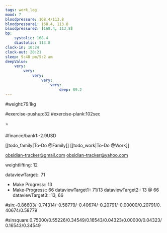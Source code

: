 ```yaml
---
tags: work_log
mood: 7
bloodpressure: 168.4/113.8
bloodpressure1: 168.4, 113.8
bloodpressure2: [168.4, 113.8]
bp:
    systolic: 168.4
    diastolic: 113.8
clock-in: 10:24
clock-out: 20:21
sleep: 9:48 pm/5:2 am
deepValue: 
    very: 
        very: 
            very: 
                very: 
                    very: 
                        deep: 89.2
---
```


#weight:79.1kg

#exercise-pushup:32
#exercise-plank:102sec


⭐


#finance/bank1:-2.9USD

[[todo_family|To-Do @Family]]
[[todo_work|To-Do @Work]]

obsidian-tracker@gmail.com
obsidian-tracker@yahoo.com

weightlifting: 12

dataviewTarget:: 71
- Make Progress:: 13
- Make-Progress:: 66
dataviewTarget1:: 71/13
dataviewTarget2:: 13 @ 66
dataviewTarget3:: 13, 66

#sin:-0.86603/-0.74314/-0.58779/-0.40674/-0.20791/-0.00000/0.20791/0.40674/0.58779

#sinsquare:0.75000/0.55226/0.34549/0.16543/0.04323/0.00000/0.04323/0.16543/0.34549

